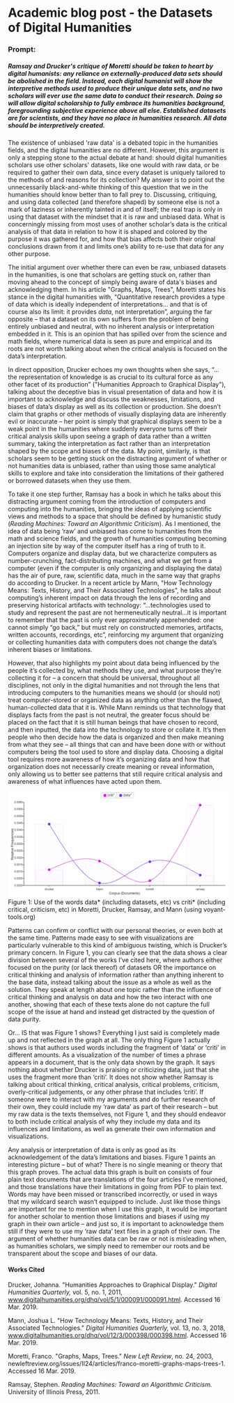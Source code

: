 # Academic blog post - the Datasets of Digital Humanities


### Prompt:
##### Ramsay and Drucker's critique of Moretti should be taken to heart by digital humanists: any reliance on externally-produced data sets should be abolished in the field. Instead, each digital humanist will show the interpretive methods used to produce their unique data sets, and no two scholars will ever use the same data to conduct their research. Doing so will allow digital scholarship to fully embrace its humanities background, foregrounding subjective experience above all else. Established datasets are for scientists, and they have no place in humanities research. *All data should be interpretively created.*




The existence of unbiased 'raw data' is a debated topic in the humanities fields, and the digital humanities are no different. However, this argument is only a stepping stone to the actual debate at hand: should digital humanities scholars use other scholars' datasets, like one would with raw data, or be required to gather their own data, since every dataset is uniquely tailored to the methods of and reasons for its collection? My answer is to point out the unnecessarily black-and-white thinking of this question that we in the humanities should know better than to fall prey to. Discussing, critiquing, and using data collected (and therefore shaped) by someone else is not a mark of laziness or inherently tainted in and of itself; the real trap is only in using that dataset with the mindset that it is raw and unbiased data. What is concerningly missing from most uses of another scholar’s data is the critical analysis of that data in relation to how it is shaped and colored by the purpose it was gathered for, and how that bias affects both their original conclusions drawn from it and limits one’s ability to re-use that data for any other purpose.

The initial argument over whether there can even be raw, unbiased datasets in the humanities, is one that scholars are getting stuck on, rather than moving ahead to the concept of simply being aware of data's biases and acknowledging them. In his article "Graphs, Maps, Trees", Moretti states his stance in the digital humanities with, “Quantitative research provides a type of data which is ideally independent of interpretations… and that is of course also its limit: it provides *data*, not interpretation”, arguing the far opposite – that a dataset on its own suffers from the problem of being entirely unbiased and neutral, with no inherent analysis or interpretation embedded in it. This is an opinion that has spilled over from the science and math fields, where numerical data is seen as pure and empirical and its roots are not worth talking about when the critical analysis is focused on the data’s interpretation. 

In direct opposition, Drucker echoes my own thoughts when she says, “…the representation of knowledge is as crucial to its cultural force as any other facet of its production” ("Humanities Approach to Graphical Display"), talking about the deceptive bias in visual presentation of data and how it is important to acknowledge and discuss the weaknesses, limitations, and biases of data’s display as well as its collection or production. She doesn’t claim that graphs or other methods of visually displaying data are inherently evil or inaccurate – her point is simply that graphical displays seem to be a weak point in the humanities where suddenly everyone turns off their critical analysis skills upon seeing a graph of data rather than a written summary, taking the interpretation as fact rather than an interpretation shaped by the scope and biases of the data. My point, similarly, is that scholars seem to be getting stuck on the distracting argument of whether or not humanities data is unbiased, rather than using those same analytical skills to explore and take into consideration the limitations of their gathered or borrowed datasets when they use them.

To take it one step further, Ramsay has a book in which he talks about this distracting argument coming from the introduction of computers and computing into the humanities, bringing the ideas of applying scientific views and methods to a space that should be defined by humanistic study (*Reading Machines: Toward an Algorithmic Criticism*). As I mentioned, the idea of data being ‘raw’ and unbiased has come to humanities from the math and science fields, and the growth of humanities computing becoming an injection site by way of the computer itself has a ring of truth to it. Computers organize and display data, but we characterize computers as number-crunching, fact-distributing machines, and what we get from a computer (even if the computer is only organizing and displaying the data) has the air of pure, raw, scientific data, much in the same way that graphs do according to Drucker. In a recent article by Mann, "How Technology Means: Texts, History, and Their Associated Technologies", he talks about computing’s inherent impact on data through the lens of recording and preserving historical artifacts with technology: “…technologies used to study and represent the past are not hermeneutically neutral…it is important to remember that the past is only ever approximately apprehended: one cannot simply “go back,” but must rely on constructed memories, artifacts, written accounts, recordings, etc”, reinforcing my argument that organizing or collecting humanities data with computers does not change the data’s inherent biases or limitations.

However, that also highlights my point about data being influenced by the people it’s collected by, what methods they use, and what purpose they’re collecting it for – a concern that should be universal, throughout all disciplines, not only in the digital humanities and not through the lens that introducing computers to the humanities means we should (or should not) treat computer-stored or organized data as anything other than the flawed, human-collected data that it is. While Mann reminds us that technology that displays facts from the past is not neutral, the greater focus should be placed on the fact that it is still human beings that have chosen to record, and then inputted, the data into the technology to store or collate it. It’s then people who then decide how the data is organized and then make meaning from what they see – all things that can and have been done with or without computers being the tool used to store and display data. Choosing a digital tool requires more awareness of how it’s organizing data and how that organization does not necessarily create meaning or reveal information, only allowing us to better see patterns that still require critical analysis and awareness of what influences have acted upon them.


![](images/blog_voyant.PNG)
Figure 1:
Use of the words data* (including datasets, etc) vs criti* (including critical, criticism, etc) in Moretti, Drucker, Ramsay, and Mann (using voyant-tools.org)

Patterns can confirm or conflict with our personal theories, or even both at the same time. Patterns made easy to see with visualizations are particularly vulnerable to this kind of ambiguous twisting, which is Drucker’s primary concern. In Figure 1, you can clearly see that the data shows a clear division between several of the works I’ve cited here, where authors either focused on the purity (or lack thereof) of datasets OR the importance on critical thinking and analysis of information rather than anything inherent to the base data, instead talking about the issue as a whole as well as the solution. They speak at length about one topic rather than the influence of critical thinking and analysis on data and how the two interact with one another, showing that each of these texts alone do not capture the full scope of the issue at hand and instead get distracted by the question of data purity.

Or… IS that was Figure 1 shows?  Everything I just said is completely made up and not reflected in the graph at all. The only thing Figure 1 actually shows is that authors used words including the fragment of ‘data’ or ‘criti’ in different amounts. As a visualization of the number of times a phrase appears in a document, that is the only data shown by the graph. It says nothing about whether Drucker is praising or criticizing data, just that she uses the fragment more than ‘criti’. It does not show whether Ramsay is talking about critical thinking, critical analysis, critical problems, criticism, overly-critical judgements, or any other phrase that includes ‘criti’. If someone were to interact with my arguments and do further research of their own, they could include my ‘raw data’ as part of their research – but my raw data is the texts themselves, not Figure 1, and they should endeavor to both include critical analysis of why they include my data and its influences and limitations, as well as generate their own information and visualizations.

Any analysis or interpretation of data is only as good as its acknowledgement of the data’s limitations and biases. Figure 1 paints an interesting picture – but of what? There is no single meaning or theory that this graph proves. The actual data this graph is built on consists of four plain text documents that are translations of the four articles I’ve mentioned, and those translations have their limitations in going from PDF to plain text. Words may have been missed or transcribed incorrectly, or used in ways that my wildcard search wasn’t equipped to include. Just like those things are important for me to mention when I use this graph, it would be important for another scholar to mention those limitations and biases if using my graph in their own article – and just so, it is important to acknowledge them still if they were to use my ‘raw data’ text files in a graph of their own. The argument of whether humanities data can be raw or not is misleading when, as humanities scholars, we simply need to remember our roots and be transparent about the scope and biases of our data.



#### Works Cited

Drucker, Johanna. "Humanities Approaches to Graphical Display." *Digital Humanities Quarterly,* vol. 5, no. 1, 2011, www.digitalhumanities.org/dhq/vol/5/1/000091/000091.html. Accessed 16 Mar. 2019.

Mann, Joshua L. "How Technology Means: Texts, History, and Their Associated Technologies." *Digital Humanities Quarterly,* vol. 13, no. 3, 2018, www.digitalhumanities.org/dhq/vol/12/3/000398/000398.html. Accessed 16 Mar. 2019.

Moretti, Franco. "Graphs, Maps, Trees." *New Left Review*, no. 24, 2003, newleftreview.org/issues/II24/articles/franco-moretti-graphs-maps-trees-1. Accessed 16 Mar. 2019.

Ramsay, Stephen. *Reading Machines: Toward an Algorithmic Criticism.* University of Illinois Press, 2011.
